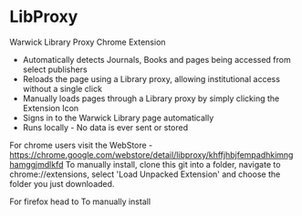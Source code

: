 # LibProxy
Warwick Library Proxy Chrome Extension

- Automatically detects Journals, Books and pages being accessed from select publishers 
- Reloads the page using a Library proxy, allowing institutional access without a single click
- Manually loads pages through a Library proxy by simply clicking the Extension Icon
- Signs in to the Warwick Library page automatically
- Runs  locally - No data is ever sent or stored

For chrome users visit the WebStore - https://chrome.google.com/webstore/detail/libproxy/khffjhbjfempadhkimnghamggjmdlkfd
To manually install, clone this git into a folder, navigate to chrome://extensions, select 'Load Unpacked Extension' and choose the folder you just downloaded. 

For firefox head to 
To manually install

